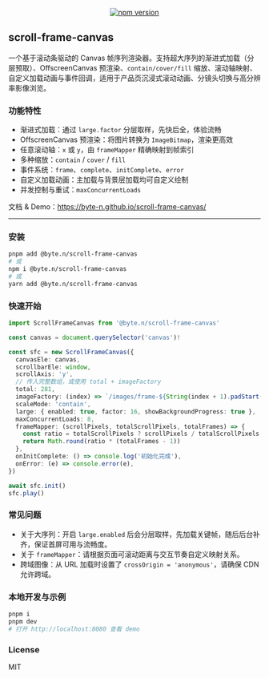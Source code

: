 <div align="center">

[![npm version](https://img.shields.io/npm/v/%40byte.n%2Fscroll-frame-canvas.svg?style=flat&color=blue)](https://www.npmjs.com/package/@byte.n/scroll-frame-canvas)

</div>

## scroll-frame-canvas

一个基于滚动条驱动的 Canvas 帧序列渲染器。支持超大序列的渐进式加载（分层预取）、OffscreenCanvas 预渲染、`contain/cover/fill` 缩放、滚动轴映射、自定义加载动画与事件回调，适用于产品页沉浸式滚动动画、分镜头切换与高分辨率影像浏览。

### 功能特性
- 渐进式加载：通过 `large.factor` 分层取样，先快后全，体验流畅
- OffscreenCanvas 预渲染：将图片转换为 `ImageBitmap`，渲染更高效
- 任意滚动轴：`x` 或 `y`，由 `frameMapper` 精确映射到帧索引
- 多种缩放：`contain` / `cover` / `fill`
- 事件系统：`frame`、`complete`、`initComplete`、`error`
- 自定义加载动画：主加载与背景层加载均可自定义绘制
- 并发控制与重试：`maxConcurrentLoads` 

文档 & Demo：https://byte-n.github.io/scroll-frame-canvas/

---


### 安装

```bash
pnpm add @byte.n/scroll-frame-canvas
# 或
npm i @byte.n/scroll-frame-canvas
# 或
yarn add @byte.n/scroll-frame-canvas
```

### 快速开始

```ts
import ScrollFrameCanvas from '@byte.n/scroll-frame-canvas'

const canvas = document.querySelector('canvas')!

const sfc = new ScrollFrameCanvas({
  canvasEle: canvas,
  scrollbarEle: window,
  scrollAxis: 'y',
  // 传入完整数组，或使用 total + imageFactory
  total: 281,
  imageFactory: (index) => `/images/frame-${String(index + 1).padStart(3, '0')}.jpg`,
  scaleMode: 'contain',
  large: { enabled: true, factor: 16, showBackgroundProgress: true },
  maxConcurrentLoads: 8,
  frameMapper: (scrollPixels, totalScrollPixels, totalFrames) => {
    const ratio = totalScrollPixels ? scrollPixels / totalScrollPixels : 0
    return Math.round(ratio * (totalFrames - 1))
  },
  onInitComplete: () => console.log('初始化完成'),
  onError: (e) => console.error(e),
})

await sfc.init()
sfc.play()
```

### 常见问题

- 关于大序列：开启 `large.enabled` 后会分层取样，先加载关键帧，随后后台补齐，保证首屏可用与流畅度。
- 关于 `frameMapper`：请根据页面可滚动距离与交互节奏自定义映射关系。
- 跨域图像：从 URL 加载时设置了 `crossOrigin = 'anonymous'`，请确保 CDN 允许跨域。

### 本地开发与示例

```bash
pnpm i
pnpm dev
# 打开 http://localhost:8080 查看 demo
```


### License

MIT

